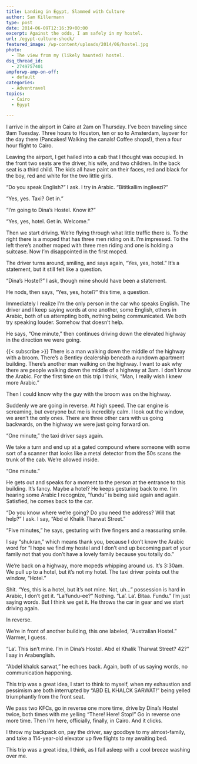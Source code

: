 ```yaml
---
title: Landing in Egypt, Slammed with Culture
author: Sam Killermann
type: post
date: 2014-06-09T12:16:39+00:00
excerpt: Against the odds, I am safely in my hostel.
url: /egypt-culture-shock/
featured_image: /wp-content/uploads/2014/06/hostel.jpg
photo:
  - The view from my (likely haunted) hostel.
dsq_thread_id:
  - 2749757401
ampforwp-amp-on-off:
  - default
categories:
  - Adventravel
topics:
  - Cairo
  - Egypt

---
```

I arrive in the airport in Cairo at 2am on Thursday. I&#8217;ve been traveling since 9am Tuesday. Three hours to Houston, ten or so to Amsterdam, layover for the day there (Pancakes! Walking the canals! Coffee shops!), then a four hour flight to Cairo.

Leaving the airport, I get hailed into a cab that I thought was occupied. In the front two seats are the driver, his wife, and two children. In the back seat is a third child. The kids all have paint on their faces, red and black for the boy, red and white for the two little girls.

&#8220;Do you speak English?&#8221; I ask. I try in Arabic. &#8220;Bititkallim ingileezi?&#8221;

&#8220;Yes, yes. Taxi? Get in.&#8221;

&#8220;I&#8217;m going to Dina&#8217;s Hostel. Know it?&#8221;

&#8220;Yes, yes, hotel. Get in. Welcome.&#8221;

Then we start driving. We&#8217;re flying through what little traffic there is. To the right there is a moped that has three men riding on it. I&#8217;m impressed. To the left there&#8217;s another moped with three men riding and one is holding a suitcase. Now I&#8217;m disappointed in the first moped.<!--more-->

The driver turns around, smiling, and says again, &#8220;Yes, yes, hotel.&#8221; It&#8217;s a statement, but it still felt like a question.

&#8220;Dina&#8217;s Hostel?&#8221; I ask, though mine should have been a statement.

He nods, then says, &#8220;Yes, yes, hotel?&#8221; this time, a question.

Immediately I realize I&#8217;m the only person in the car who speaks English. The driver and I keep saying words at one another, some English, others in Arabic, both of us attempting both, nothing being communicated. We both try speaking louder. Somehow that doesn&#8217;t help.

He says, &#8220;One minute,&#8221; then continues driving down the elevated highway in the direction we were going.

{{< subscribe >}}
There is a man walking down the middle of the highway with a broom. There&#8217;s a Bentley dealership beneath a rundown apartment building. There&#8217;s another man walking on the highway. I want to ask why there are people walking down the middle of a highway at 3am. I don&#8217;t know the Arabic. For the first time on this trip I think, &#8220;Man, I really wish I knew more Arabic.&#8221;

Then I could know why the guy with the broom was on the highway.

Suddenly we are going in reverse. At high speed. The car engine is screaming, but everyone but me is incredibly calm. I look out the window, we aren&#8217;t the only ones. There are three other cars with us going backwards, on the highway we were just going forward on.

&#8220;One minute,&#8221; the taxi driver says again.

We take a turn and end up at a gated compound where someone with some sort of a scanner that looks like a metal detector from the 50s scans the trunk of the cab. We&#8217;re allowed inside.

&#8220;One minute.&#8221;

He gets out and speaks for a moment to the person at the entrance to this building. It&#8217;s fancy. Maybe a hotel? He keeps gesturing back to me. I&#8217;m hearing some Arabic I recognize, &#8220;fundu&#8221; is being said again and again. Satisfied, he comes back to the car.

&#8220;Do you know where we&#8217;re going? Do you need the address? Will that help?&#8221; I ask. I say, &#8220;Abd el Khalik Tharwat Street.&#8221;

&#8220;Five minutes,&#8221; he says, gesturing with five fingers and a reassuring smile.

I say &#8220;shukran,&#8221; which means thank you, because I don&#8217;t know the Arabic word for &#8220;I hope we find my hostel and I don&#8217;t end up becoming part of your family not that you don&#8217;t have a lovely family because you totally do.&#8221;

We&#8217;re back on a highway, more mopeds whipping around us. It&#8217;s 3:30am. We pull up to a hotel, but it&#8217;s not my hotel. The taxi driver points out the window, &#8220;Hotel.&#8221;

Shit. &#8220;Yes, this is a hotel, but it&#8217;s not mine. Not, uh&#8230;&#8221; possession is hard in Arabic, I don&#8217;t get it. &#8220;La&#8217;fundu-ee?&#8221; Nothing. &#8220;La&#8217;. La&#8217;. Bitaa. Fundu.&#8221; I&#8217;m just saying words. But I think we get it. He throws the car in gear and we start driving again.

In reverse.

We&#8217;re in front of another building, this one labeled, &#8220;Australian Hostel.&#8221; Warmer, I guess.

&#8220;La&#8217;. This isn&#8217;t mine. I&#8217;m in Dina&#8217;s Hostel. Abd el Khalik Tharwat Street? 42?&#8221; I say in Arabenglish.

&#8220;Abdel khalck sarwat,&#8221; he echoes back. Again, both of us saying words, no communication happening.

This trip was a great idea, I start to think to myself, when my exhaustion and pessimism are both interrupted by &#8220;ABD EL KHALCK SARWAT!&#8221; being yelled triumphantly from the front seat.

We pass two KFCs, go in reverse one more time, drive by Dina&#8217;s Hostel twice, both times with me yelling &#8220;There! Here! Stop!&#8221; Go in reverse one more time. Then I&#8217;m here, officially, finally, in Cairo. And it clicks.

I throw my backpack on, pay the driver, say goodbye to my almost-family, and take a 114-year-old elevator up five flights to my awaiting bed.

This trip was a great idea, I think, as I fall asleep with a cool breeze washing over me.